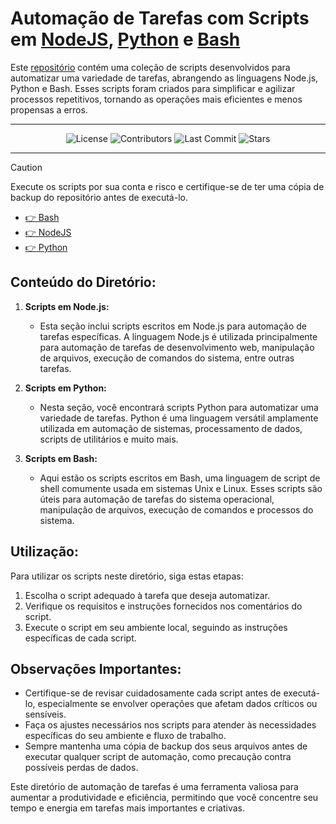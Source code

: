 # Automação de Tarefas com Scripts em [NodeJS](/node/readme.md), [Python](/python/readme.md) e [Bash](/bash/readme.md)

Este [repositório](https://github.com/saulotarsobc/scripts) contém uma coleção de scripts desenvolvidos para automatizar uma variedade de tarefas, abrangendo as linguagens Node.js, Python e Bash. Esses scripts foram criados para simplificar e agilizar processos repetitivos, tornando as operações mais eficientes e menos propensas a erros.

---

<div align="center">
   <!-- <img alt="Build Status" src="https://img.shields.io/travis/saulotarsobc/scripts.svg"> -->
   <!-- <img alt="Test Coverage" src="https://img.shields.io/codecov/c/github/saulotarsobc/scripts.svg"> -->
   <!-- <img alt="Version" src="https://img.shields.io/github/v/release/saulotarsobc/scripts.svg"> -->
   <!-- <img alt="Downloads" src="https://img.shields.io/npm/dt/package-name.svg"> -->
   <img alt="License" src="https://img.shields.io/badge/License-MIT-yellow.svg">
   <img alt="Contributors" src="https://img.shields.io/github/contributors/saulotarsobc/scripts.svg">
   <img alt="Last Commit" src="https://img.shields.io/github/last-commit/saulotarsobc/scripts.svg">
   <img alt="Stars" src="https://img.shields.io/github/stars/saulotarsobc/scripts.svg">
</div>

---

> [!CAUTION]
> Execute os scripts por sua conta e risco e certifique-se de ter uma cópia de backup do repositório antes de executá-lo.

- [👉 Bash](/bash/readme.md)
- [👉 NodeJS](/node/readme.md)
- [👉 Python](/python/readme.md)

## Conteúdo do Diretório:

1. **Scripts em Node.js:**

   - Esta seção inclui scripts escritos em Node.js para automação de tarefas específicas. A linguagem Node.js é utilizada principalmente para automação de tarefas de desenvolvimento web, manipulação de arquivos, execução de comandos do sistema, entre outras tarefas.

2. **Scripts em Python:**

   - Nesta seção, você encontrará scripts Python para automatizar uma variedade de tarefas. Python é uma linguagem versátil amplamente utilizada em automação de sistemas, processamento de dados, scripts de utilitários e muito mais.

3. **Scripts em Bash:**
   - Aqui estão os scripts escritos em Bash, uma linguagem de script de shell comumente usada em sistemas Unix e Linux. Esses scripts são úteis para automação de tarefas do sistema operacional, manipulação de arquivos, execução de comandos e processos do sistema.

## Utilização:

Para utilizar os scripts neste diretório, siga estas etapas:

1. Escolha o script adequado à tarefa que deseja automatizar.
2. Verifique os requisitos e instruções fornecidos nos comentários do script.
3. Execute o script em seu ambiente local, seguindo as instruções específicas de cada script.

## Observações Importantes:

- Certifique-se de revisar cuidadosamente cada script antes de executá-lo, especialmente se envolver operações que afetam dados críticos ou sensíveis.
- Faça os ajustes necessários nos scripts para atender às necessidades específicas do seu ambiente e fluxo de trabalho.
- Sempre mantenha uma cópia de backup dos seus arquivos antes de executar qualquer script de automação, como precaução contra possíveis perdas de dados.

Este diretório de automação de tarefas é uma ferramenta valiosa para aumentar a produtividade e eficiência, permitindo que você concentre seu tempo e energia em tarefas mais importantes e criativas.

